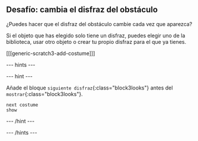 ## Desafío: cambia el disfraz del obstáculo

¿Puedes hacer que el disfraz del obstáculo cambie cada vez que aparezca?

Si el objeto que has elegido solo tiene un disfraz, puedes elegir uno de la biblioteca, usar otro objeto o crear tu propio disfraz para el que ya tienes.

[[[generic-scratch3-add-costume]]]

--- hints ---


--- hint ---

Añade el bloque `siguiente disfraz`{:class="block3looks"} antes del `mostrar`{:class="block3looks"}.

```blocks3
next costume
show
```

--- /hint ---

--- /hints ---

